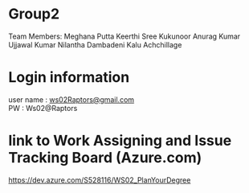 # Group2

Team Members:
Meghana Putta
Keerthi Sree Kukunoor
Anurag Kumar
Ujjawal Kumar
Nilantha Dambadeni Kalu Achchillage

# Login information
user name : ws02Raptors@gmail.com <br>
PW : Ws02@Raptors

# link to Work Assigning and Issue Tracking Board (Azure.com)
https://dev.azure.com/S528116/WS02_PlanYourDegree
